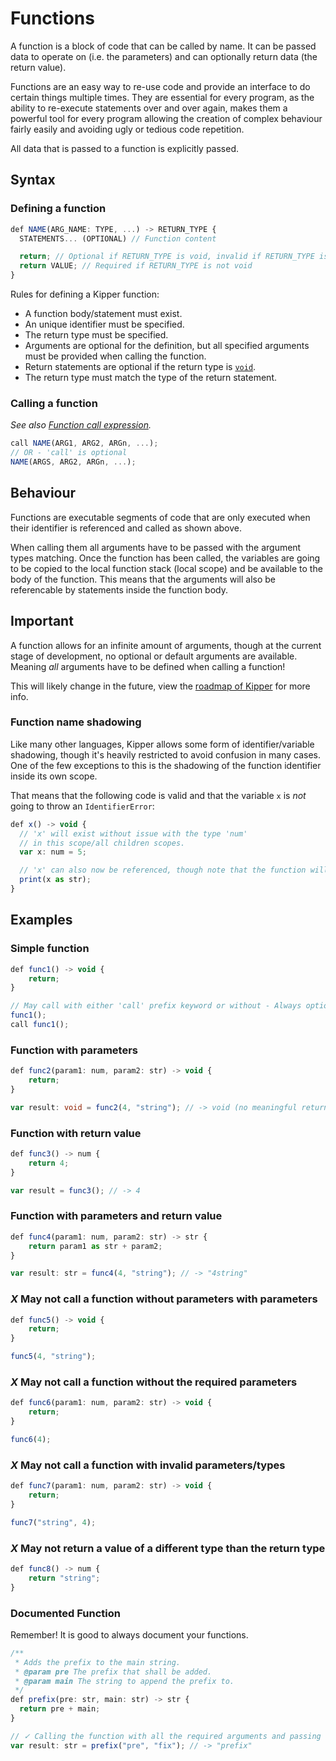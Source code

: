 # Functions

A function is a block of code that can be called by name. It can be passed data to operate on (i.e. the parameters) and
can optionally return data (the return value).

Functions are an easy way to re-use code and provide an interface to do certain things multiple times. They are
essential for every program, as the ability to re-execute statements over and over again, makes them a powerful tool
for every program allowing the creation of complex behaviour fairly easily and avoiding ugly or tedious code repetition.

All data that is passed to a function is explicitly passed.

## Syntax

### Defining a function

```ts
def NAME(ARG_NAME: TYPE, ...) -> RETURN_TYPE {
  STATEMENTS... (OPTIONAL) // Function content

  return; // Optional if RETURN_TYPE is void, invalid if RETURN_TYPE is not void
  return VALUE; // Required if RETURN_TYPE is not void
}
```

Rules for defining a Kipper function:

- A function body/statement must exist.
- An unique identifier must be specified.
- The return type must be specified.
- Arguments are optional for the definition, but all specified arguments must be provided when calling the function.
- Return statements are optional if the return type is [`void`](./datatypes/void-type.html).
- The return type must match the type of the return statement.

### Calling a function

_See also [Function call expression](./expressions/function-call-expression.html)._

```ts
call NAME(ARG1, ARG2, ARGn, ...);
// OR - 'call' is optional
NAME(ARGS, ARG2, ARGn, ...);
```

## Behaviour

Functions are executable segments of code that are only executed when their identifier is referenced and called as shown above.

When calling them all arguments have to be passed with the argument types matching. Once the function has been called,
the variables are going to be copied to the local function stack (local scope) and be available to the body of the function.
This means that the arguments will also be referencable by statements inside the function body.

<div class="important">
  <h2>Important</h2>
  <p>
    A function allows for an infinite amount of arguments, though at the current stage of development, no optional or
    default arguments are available. Meaning <em>all</em> arguments have to be defined when calling a function!
  </p>
	<p>
	This will likely change in the future, view the <a href="<%- roadmapURL %>">roadmap of Kipper</a> for more info.
	</p>
</div>

### Function name shadowing

Like many other languages, Kipper allows some form of identifier/variable shadowing, though it's heavily restricted to
avoid confusion in many cases. One of the few exceptions to this is the shadowing of the function identifier inside its
own scope.

That means that the following code is valid and that the variable `x` is _not_ going to throw an `IdentifierError`:

```ts
def x() -> void {
  // 'x' will exist without issue with the type 'num'
  // in this scope/all children scopes.
  var x: num = 5;

  // 'x' can also now be referenced, though note that the function will keep being shadowed
  print(x as str);
}
```

## Examples

### Simple function

```ts
def func1() -> void {
	return;
}

// May call with either 'call' prefix keyword or without - Always optional
func1();
call func1();
```

### Function with parameters

```ts
def func2(param1: num, param2: str) -> void {
	return;
}

var result: void = func2(4, "string"); // -> void (no meaningful return value)
```

### Function with return value

```ts
def func3() -> num {
	return 4;
}

var result = func3(); // -> 4
```

### Function with parameters and return value

```ts
def func4(param1: num, param2: str) -> str {
	return param1 as str + param2;
}

var result: str = func4(4, "string"); // -> "4string"
```

### <em class="red-checkmark">X</em> May not call a function without parameters with parameters

```ts
def func5() -> void {
	return;
}

func5(4, "string");
```

### <em class="red-checkmark">X</em> May not call a function without the required parameters

```ts
def func6(param1: num, param2: str) -> void {
    return;
}

func6(4);
```

### <em class="red-checkmark">X</em> May not call a function with invalid parameters/types

```ts
def func7(param1: num, param2: str) -> void {
	return;
}

func7("string", 4);
```

### <em class="red-checkmark">X</em> May not return a value of a different type than the return type

```ts
def func8() -> num {
    return "string";
}
```

### Documented Function

Remember! It is good to always document your functions.

```ts
/**
 * Adds the prefix to the main string.
 * @param pre The prefix that shall be added.
 * @param main The string to append the prefix to.
 */
def prefix(pre: str, main: str) -> str {
  return pre + main;
}

// ✓ Calling the function with all the required arguments and passing the result to a variable
var result: str = prefix("pre", "fix"); // -> "prefix"
```
